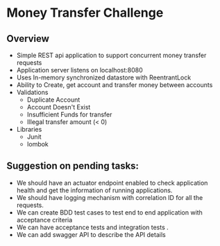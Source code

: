 # Money Transfer Challenge

## Overview
- Simple REST api application to support concurrent money transfer requests
- Application server listens on localhost:8080
- Uses In-memory synchronized datastore with ReentrantLock
- Ability to Create, get account and transfer money between accounts
- Validations
    - Duplicate Account
    - Account Doesn't Exist
    - Insufficient Funds for transfer
    - Illegal transfer amount (< 0)
- Libraries
    - Junit
    - lombok

## Suggestion on pending tasks:

- We should have an actuator endpoint enabled to check application health and get the information of running applications.
- We should have logging mechanism with correlation  ID for all the requests. 
- We can create BDD test cases to test end to end application with acceptance criteria
- We can have acceptance tests and integration tests .
- We can add swagger API to describe the API details